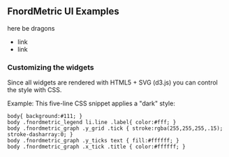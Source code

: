 FnordMetric UI Examples
-----------------------

here be dragons

+ link
+ link


### Customizing the widgets

Since all widgets are rendered with HTML5 + SVG (d3.js) you can control
the style with CSS.

Example: This five-line CSS snippet applies a "dark" style:

    body{ background:#111; }
    body .fnordmetric_legend li.line .label{ color:#fff; }
    body .fnordmetric_graph .y_grid .tick { stroke:rgba(255,255,255,.15); stroke-dasharray:0; }
    body .fnordmetric_graph .y_ticks text { fill:#ffffff; }
    body .fnordmetric_graph .x_tick .title { color:#ffffff; }
